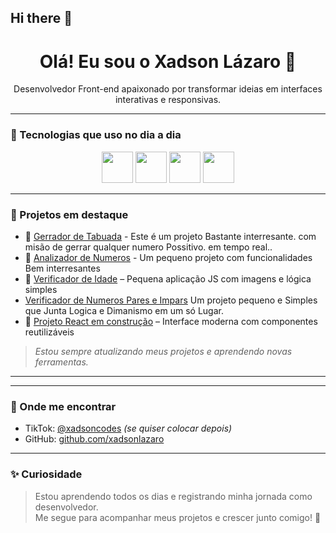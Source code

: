 ## Hi there 👋

<!--
**xadsonlazaro/xadsonlazaro** is a ✨ _special_ ✨ repository because its `README.md` (this file) appears on your GitHub profile.

Here are some ideas to get you started:

- 🔭 I’m currently working on ...
- 🌱 I’m currently learning ...
- 👯 I’m looking to collaborate on ...
- 🤔 I’m looking for help with ...
- 💬 Ask me about ...
- 📫 How to reach me: ...
- 😄 Pronouns: ...
- ⚡ Fun fact: ...
-->
<h1 align="center">Olá! Eu sou o Xadson Lázaro 👋</h1>

<p align="center">
  Desenvolvedor Front-end apaixonado por transformar ideias em interfaces interativas e responsivas.
</p>

---

### 🚀 Tecnologias que uso no dia a dia

<div align="center">
  <img src="https://cdn.jsdelivr.net/gh/devicons/devicon/icons/javascript/javascript-original.svg" width="50" />
  <img src="https://cdn.jsdelivr.net/gh/devicons/devicon/icons/html5/html5-original.svg" width="50" />
  <img src="https://cdn.jsdelivr.net/gh/devicons/devicon/icons/css3/css3-original.svg" width="50" />
  <img src="https://cdn.jsdelivr.net/gh/devicons/devicon/icons/react/react-original.svg" width="50" />
</div>

---

### 📌 Projetos em destaque
- 🔹 [Gerrador de Tabuada](https://github.com/xadsonlazaro/Gerrador-de-Tabuada) - Este é um projeto Bastante interresante. com misão de gerrar qualquer numero Possitivo. em tempo real..
- 🔹 [Analizador de Numeros](https://github.com/xadsonlazaro/Analizador-de-numeros) - Um pequeno projeto com funcionalidades Bem interresantes  
- 🔹 [Verificador de Idade](https://github.com/xadsonlazaro/verificador-de-idade) – Pequena aplicação JS com imagens e lógica simples
- [Verificador de Numeros Pares e Impars](http://githunb.com/xadsonlazaro/verificador-de-numeros-Pars-e-Impars) Um projeto pequeno e Simples que Junta Logica e Dimanismo em um só Lugar.
- 🔹 [Projeto React em construção](https://github.com/xadsonlazaro) – Interface moderna com componentes reutilizáveis
  

> *Estou sempre atualizando meus projetos e aprendendo novas ferramentas.*

---

---

### 📲 Onde me encontrar

- TikTok: [@xadsoncodes](https://tiktok.com/@xadsonlazaro) *(se quiser colocar depois)*
- GitHub: [github.com/xadsonlazaro](https://github.com/xadsonlazaro)

---

### ✨ Curiosidade

> Estou aprendendo todos os dias e registrando minha jornada como desenvolvedor.  
> Me segue para acompanhar meus projetos e crescer junto comigo! 🚀
>
> 
